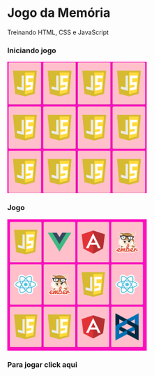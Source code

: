 <h1>Jogo da Memória</h1>

<p>Treinando HTML, CSS e JavaScript</p>

<h3>Iniciando jogo</h3>

<img align="center" height="300" width="320" src="img/jogo.png">

<h3>Jogo</h3>

<img align="center" height="300" width="320" src="img/jogo_dois.png">

<h3>Para jogar click aqui<a href="https://memorygame.esteralvess.repl.co/"></h3>
